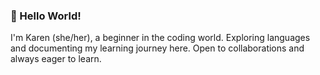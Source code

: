 ### 👋 Hello World!

I'm Karen (she/her), a beginner in the coding world. Exploring languages and documenting my learning journey here. Open to collaborations and always eager to learn.
